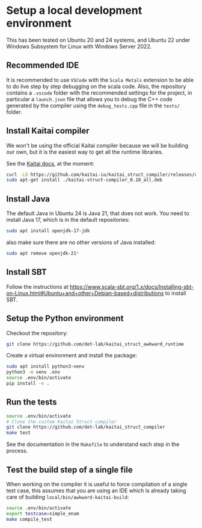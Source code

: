 # Setup a local development environment

This has been tested on Ubuntu 20 and 24 systems, and Ubuntu 22 under Windows Subsystem for Linux with Windows Server 2022.

## Recommended IDE

It is recommended to use `VSCode` with the `Scala Metals` extension to be able to do live step by step debugging on the scala code.
Also, the repository contains a `.vscode` folder with the recommended settings for the project, in particular a `launch.json` file that allows you to debug the C++ code generated by the compiler using the `debug_tests.cpp` file in the `tests/` folder.

## Install Kaitai compiler

We won't be using the official Kaitai compiler because we will be building our own, but it is the easiest way to get all the runtime libraries.

See the [Kaitai docs](https://kaitai.io/#download), at the moment:

```bash
curl -LO https://github.com/kaitai-io/kaitai_struct_compiler/releases/download/0.10/kaitai-struct-compiler_0.10_all.deb
sudo apt-get install ./kaitai-struct-compiler_0.10_all.deb
```


## Install Java

The default Java in Ubuntu 24 is Java 21, that does not work. You need to install Java 17, which is in the default repositories:

```bash
sudo apt install openjdk-17-jdk
```

also make sure there are no other versions of Java installed:

```bash
sudo apt remove openjdk-21*
```

## Install SBT

Follow the instructions at <https://www.scala-sbt.org/1.x/docs/Installing-sbt-on-Linux.html#Ubuntu+and+other+Debian-based+distributions> to install SBT.

## Setup the Python environment

Checkout the repository:

```bash
git clone https://github.com/det-lab/kaitai_struct_awkward_runtime
```

Create a virtual environment and install the package:

```bash
sudo apt install python3-venv
python3 -m venv .env
source .env/bin/activate
pip install -e .
```

## Run the tests

```bash
source .env/bin/activate
# Clone the custom Kaitai Struct compiler
git clone https://github.com/det-lab/kaitai_struct_compiler
make test
```

See the documentation in the `Makefile` to understand each step in the process.

## Test the build step of a single file

When working on the compiler it is useful to force compilation of a single test case,
this assumes that you are using an IDE which is already taking care of building `local/bin/awkward-kaitai-build`:

```bash
source .env/bin/activate
export testcase=simple_enum
make compile_test
```

